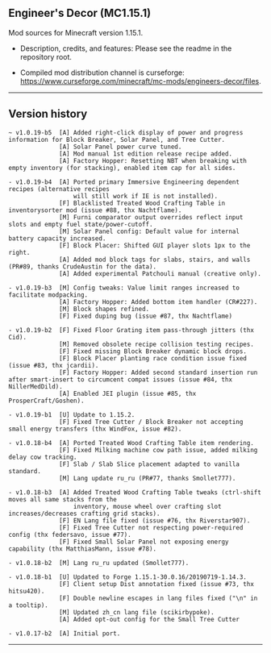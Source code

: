 
## Engineer's Decor (MC1.15.1)

Mod sources for Minecraft version 1.15.1.

- Description, credits, and features: Please see the readme in the repository root.

- Compiled mod distribution channel is curseforge: https://www.curseforge.com/minecraft/mc-mods/engineers-decor/files.

----

## Version history

    ~ v1.0.19-b5  [A] Added right-click display of power and progress information for Block Breaker, Solar Panel, and Tree Cutter.
                  [A] Solar Panel power curve tuned.
                  [A] Mod manual 1st edition release recipe added.
                  [A] Factory Hopper: Resetting NBT when breaking with empty inventory (for stacking), enabled item cap for all sides.

    - v1.0.19-b4  [A] Ported primary Immersive Engineering dependent recipes (alternative recipes
                      will still work if IE is not installed).
                  [F] Blacklisted Treated Wood Crafting Table in inventorysorter mod (issue #88, thx Nachtflame).
                  [M] Furni comparator output overrides reflect input slots and empty fuel state/power-cutoff.
                  [M] Solar Panel config: Default value for internal battery capacity increased.
                  [F] Block Placer: Shifted GUI player slots 1px to the right.
                  [A] Added mod block tags for slabs, stairs, and walls (PR#89, thanks CrudeAustin for the data).
                  [A] Added experimental Patchouli manual (creative only).

    - v1.0.19-b3  [M] Config tweaks: Value limit ranges increased to facilitate modpacking.
                  [A] Factory Hopper: Added bottom item handler (CR#227).
                  [M] Block shapes refined.
                  [F] Fixed duping bug (issue #87, thx Nachtflame)

    - v1.0.19-b2  [F] Fixed Floor Grating item pass-through jitters (thx Cid).
                  [M] Removed obsolete recipe collision testing recipes.
                  [F] Fixed missing Block Breaker dynamic block drops.
                  [F] Block Placer planting race condition issue fixed (issue #83, thx jcardii).
                  [F] Factory Hopper: Added second standard insertion run after smart-insert to circumcent compat issues (issue #84, thx NillerMedDild).
                  [A] Enabled JEI plugin (issue #85, thx ProsperCraft/Goshen).

    - v1.0.19-b1  [U] Update to 1.15.2.
                  [F] Fixed Tree Cutter / Block Breaker not accepting small energy transfers (thx WindFox, issue #82).

    - v1.0.18-b4  [A] Ported Treated Wood Crafting Table item rendering.
                  [F] Fixed Milking machine cow path issue, added milking delay cow tracking.
                  [F] Slab / Slab Slice placement adapted to vanilla standard.
                  [M] Lang update ru_ru (PR#77, thanks Smollet777).

    - v1.0.18-b3  [A] Added Treated Wood Crafting Table tweaks (ctrl-shift moves all same stacks from the
                      inventory, mouse wheel over crafting slot increases/decreases crafting grid stacks).
                  [F] EN Lang file fixed (issue #76, thx Riverstar907).
                  [F] Fixed Tree Cutter not respecting power-required config (thx federsavo, issue #77).
                  [F] Fixed Small Solar Panel not exposing energy capability (thx MatthiasMann, issue #78).

    - v1.0.18-b2  [M] Lang ru_ru updated (Smollet777).

    - v1.0.18-b1  [U] Updated to Forge 1.15.1-30.0.16/20190719-1.14.3.
                  [F] Client setup Dist annotation fixed (issue #73, thx hitsu420).
                  [F] Double newline escapes in lang files fixed ("\n" in a tooltip).
                  [M] Updated zh_cn lang file (scikirbypoke).
                  [A] Added opt-out config for the Small Tree Cutter

    - v1.0.17-b2  [A] Initial port.

----
